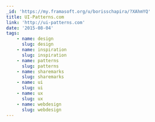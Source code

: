 ```yaml
---
_id: 'https://my.framasoft.org/u/borisschapira/?XAhmYQ'
title: UI-Patterns.com
link: 'http://ui-patterns.com'
date: '2015-08-04'
tags:
    - name: design
      slug: design
    - name: inspiration
      slug: inspiration
    - name: patterns
      slug: patterns
    - name: sharemarks
      slug: sharemarks
    - name: ui
      slug: ui
    - name: ux
      slug: ux
    - name: webdesign
      slug: webdesign
---
```


<div class="markdown"><p></p></div>

